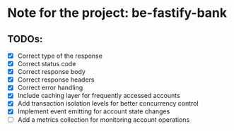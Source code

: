 # Note for the project: be-fastify-bank

## TODOs:
- [x] Correct type of the response
- [x] Correct status code
- [x] Correct response body
- [x] Correct response headers
- [x] Correct error handling
- [x] Include caching layer for frequently accessed accounts
- [x] Add transaction isolation levels for better concurrency control
- [x] Implement event emitting for account state changes
- [ ] Add a metrics collection for monitoring account operations